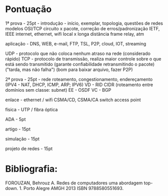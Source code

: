 # Pontuação

1ª prova - 25pt - introdução - 
início, exemplar, topologia, questões de redes
modelos OSI/TCP              circuito x pacote, correção de erros/padronização IETF, IEEE
internet, ethernet, wifi     local x longa distância
frame relay, atm

aplicação - 
DNS, WEB, e-mail, FTP, TSL, P2P, cloud, IOT, streaming

UDP - protocolo que não coloca nenhum atraso na rede (considerado rápido)
TCP - protocolo de transmissão, realiza maior controle sobre o que está sendo transmitido (garante confiabilidade retransmitindo o pacote) ("tarda, mas não falha") (bom para baixar arquivo, fazer P2P)


2ª prova - 25pt - rede
roteamento, congestionamento, endereçamento (IPV4 - NAT, DHCP, ICMP, ARP; IPV6)
VD - RID                      CIDR (roteamento entre domínios sem classe: subnet)
EE - OSDF
VC - BGP 

enlace - ethernet / wifi
        CSMA/CD,   CSMA/CA
        switch     access point

física - UTP / fibra óptica

ADA - 5pt

artigo - 15pt

simulação - 15pt

projeto de redes - 15pt

# Bibliografia: 

FOROUZAN, Behrouz A. Redes de computadores uma abordagem top-down. 1. Porto Alegre AMGH 2013 ISBN 9788580551693.